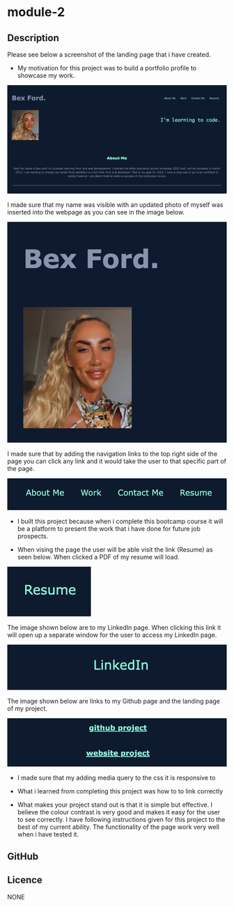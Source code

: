 # module-2

## Description 

Please see below a screenshot of the landing page that i have created. 

- My motivation for this project was to build a portfolio profile to showcase my work. 

![Landing Page](./assets/landingpage.png)

I made sure that my name was visible with an updated photo of myself was inserted into the webpage as you can see in the image below.

![Photo](./assets/namephoto.png)

I made sure that by adding the navigation links to the top right side of the page you can click any link and it would take the user to that specific part of the page.

![linkstosections](./assets/linkstosections.png)

- I built this project because when i complete this bootcamp course it will be a platform to present the work that i have done for future job prospects. 

- When vising the page the user will be able visit the link (Resume) as seen below. When clicked a PDF of my resume will load.

![Resume Link](./assets/resumelink.png)

The image shown below are to my LinkedIn page. When clicking this link it will open up a separate window for the user to access my LinkedIn page.

![LinkedIn Link](./assets/linkedinlink.png)

The image shown below are links to my Github page and the landing page of my project.

![Links to github and website](./assets/linkswebsitegithub.png)

- I made sure that my adding media query to the css it is responsive to 

- What i learned from completing this project was how to to link correctly 

- What makes your project stand out is that it is simple but effective. I believe the colour contrast is very good and makes it easy for the user to see correctly. I have following instructions given for this project to the best of my current ability. The functionality of the page work very well when i have tested it. 


## GitHub 



## Licence 

NONE